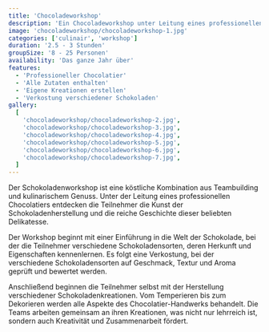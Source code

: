 ```yaml
---
title: 'Chocoladeworkshop'
description: 'Ein Chocoladeworkshop unter Leitung eines professionellen Chocolatiers.'
image: 'chocoladeworkshop/chocoladeworkshop-1.jpg'
categories: ['culinair', 'workshop']
duration: '2.5 - 3 Stunden'
groupSize: '8 - 25 Personen'
availability: 'Das ganze Jahr über'
features:
  - 'Professioneller Chocolatier'
  - 'Alle Zutaten enthalten'
  - 'Eigene Kreationen erstellen'
  - 'Verkostung verschiedener Schokoladen'
gallery:
  [
    'chocoladeworkshop/chocoladeworkshop-2.jpg',
    'chocoladeworkshop/chocoladeworkshop-3.jpg',
    'chocoladeworkshop/chocoladeworkshop-4.jpg',
    'chocoladeworkshop/chocoladeworkshop-5.jpg',
    'chocoladeworkshop/chocoladeworkshop-6.jpg',
    'chocoladeworkshop/chocoladeworkshop-7.jpg',
  ]
---
```


Der Schokoladenworkshop ist eine köstliche Kombination aus Teambuilding und kulinarischem Genuss. Unter der Leitung eines professionellen Chocolatiers entdecken die Teilnehmer die Kunst der Schokoladenherstellung und die reiche Geschichte dieser beliebten Delikatesse.

Der Workshop beginnt mit einer Einführung in die Welt der Schokolade, bei der die Teilnehmer verschiedene Schokoladensorten, deren Herkunft und Eigenschaften kennenlernen. Es folgt eine Verkostung, bei der verschiedene Schokoladensorten auf Geschmack, Textur und Aroma geprüft und bewertet werden.

Anschließend beginnen die Teilnehmer selbst mit der Herstellung verschiedener Schokoladenkreationen. Vom Temperieren bis zum Dekorieren werden alle Aspekte des Chocolatier-Handwerks behandelt. Die Teams arbeiten gemeinsam an ihren Kreationen, was nicht nur lehrreich ist, sondern auch Kreativität und Zusammenarbeit fördert.
